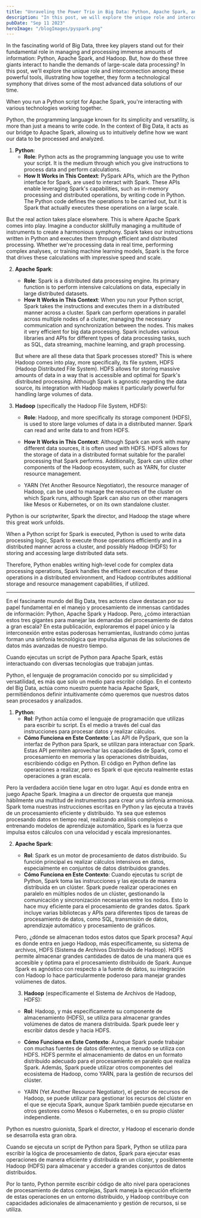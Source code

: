 ```yaml
---
title: "Unraveling the Power Trio in Big Data: Python, Apache Spark, and Hadoop"
description: "In this post, we will explore the unique role and interconnection between these powerful tools, illustrating how together, they form a technological symphony that drives some of the most advanced data solutions of our time."
pubDate: "Sep 11 2023"
heroImage: "/blogImages/pyspark.png"
---
```


In the fascinating world of Big Data, three key players stand out for their fundamental role in managing and processing immense amounts of information: Python, Apache Spark, and Hadoop. But, how do these three giants interact to handle the demands of large-scale data processing? In this post, we'll explore the unique role and interconnection among these powerful tools, illustrating how together, they form a technological symphony that drives some of the most advanced data solutions of our time.

When you run a Python script for Apache Spark, you're interacting with various technologies working together.

Python, the programming language known for its simplicity and versatility, is more than just a means to write code. In the context of Big Data, it acts as our bridge to Apache Spark, allowing us to intuitively define how we want our data to be processed and analyzed.

1. **Python**: 
   - **Role**: Python acts as the programming language you use to write your script. It is the medium through which you give instructions to process data and perform calculations.
   - **How It Works in This Context**: PySpark APIs, which are the Python interface for Spark, are used to interact with Spark. These APIs enable leveraging Spark's capabilities, such as in-memory processing and distributed operations, by writing code in Python. The Python code defines the operations to be carried out, but it is Spark that actually executes these operations on a large scale.

But the real action takes place elsewhere. This is where Apache Spark comes into play. Imagine a conductor skillfully managing a multitude of instruments to create a harmonious symphony. Spark takes our instructions written in Python and executes them through efficient and distributed processing. Whether we're processing data in real time, performing complex analyses, or training machine learning models, Spark is the force that drives these calculations with impressive speed and scale.

2. **Apache Spark**: 
   - **Role**: Spark is a distributed data processing engine. Its primary function is to perform intensive calculations on data, especially in large distributed datasets.
   - **How It Works in This Context**: When you run your Python script, Spark takes the instructions and executes them in a distributed manner across a cluster. Spark can perform operations in parallel across multiple nodes of a cluster, managing the necessary communication and synchronization between the nodes. This makes it very efficient for big data processing. Spark includes various libraries and APIs for different types of data processing tasks, such as SQL, data streaming, machine learning, and graph processing.

   But where are all these data that Spark processes stored? This is where Hadoop comes into play, more specifically, its file system, HDFS (Hadoop Distributed File System). HDFS allows for storing massive amounts of data in a way that is accessible and optimal for Spark's distributed processing. Although Spark is agnostic regarding the data source, its integration with Hadoop makes it particularly powerful for handling large volumes of data.

3. **Hadoop** (specifically the Hadoop File System, HDFS):
   - **Role**: Hadoop, and more specifically its storage component (HDFS), is used to store large volumes of data in a distributed manner. Spark can read and write data to and from HDFS.
   - **How It Works in This Context**: Although Spark can work with many different data sources, it is often used with HDFS. HDFS allows for the storage of data in a distributed format suitable for the parallel processing that Spark performs. Additionally, Spark can utilize other components of the Hadoop ecosystem, such as YARN, for cluster resource management.

   - YARN (Yet Another Resource Negotiator), the resource manager of Hadoop, can be used to manage the resources of the cluster on which Spark runs, although Spark can also run on other managers like Mesos or Kubernetes, or on its own standalone cluster.

Python is our scriptwriter, Spark the director, and Hadoop the stage where this great work unfolds.

When a Python script for Spark is executed, Python is used to write data processing logic, Spark to execute those operations efficiently and in a distributed manner across a cluster, and possibly Hadoop (HDFS) for storing and accessing large distributed data sets.

Therefore, Python enables writing high-level code for complex data processing operations, Spark handles the efficient execution of these operations in a distributed environment, and Hadoop contributes additional storage and resource management capabilities, if utilized.

---

En el fascinante mundo del Big Data, tres actores clave destacan por su papel fundamental en el manejo y procesamiento de inmensas cantidades de información: Python, Apache Spark y Hadoop. Pero, ¿cómo interactúan estos tres gigantes para manejar las demandas del procesamiento de datos a gran escala? En esta publicación, exploraremos el papel único y la interconexión entre estas poderosas herramientas, ilustrando cómo juntas forman una sinfonía tecnológica que impulsa algunas de las soluciones de datos más avanzadas de nuestro tiempo.

Cuando ejecutas un script de Python para Apache Spark, estás interactuando con diversas tecnologías que trabajan juntas.

Python, el lenguaje de programación conocido por su simplicidad y versatilidad, es más que solo un medio para escribir código. En el contexto del Big Data, actúa como nuestro puente hacia Apache Spark, permitiéndonos definir intuitivamente cómo queremos que nuestros datos sean procesados y analizados.

1. **Python**: 
   - **Rol**: Python actúa como el lenguaje de programación que utilizas para escribir tu script. Es el medio a través del cual das instrucciones para procesar datos y realizar cálculos.
   - **Cómo Funciona en Este Contexto**: Las API de PySpark, que son la interfaz de Python para Spark, se utilizan para interactuar con Spark. Estas API permiten aprovechar las capacidades de Spark, como el procesamiento en memoria y las operaciones distribuidas, escribiendo código en Python. El código en Python define las operaciones a realizar, pero es Spark el que ejecuta realmente estas operaciones a gran escala.

Pero la verdadera acción tiene lugar en otro lugar. Aquí es donde entra en juego Apache Spark. Imagina a un director de orquesta que maneja hábilmente una multitud de instrumentos para crear una sinfonía armoniosa. Spark toma nuestras instrucciones escritas en Python y las ejecuta a través de un procesamiento eficiente y distribuido. Ya sea que estemos procesando datos en tiempo real, realizando análisis complejos o entrenando modelos de aprendizaje automático, Spark es la fuerza que impulsa estos cálculos con una velocidad y escala impresionantes.

2. **Apache Spark**: 
   - **Rol**: Spark es un motor de procesamiento de datos distribuido. Su función principal es realizar cálculos intensivos en datos, especialmente en conjuntos de datos distribuidos grandes.
   - **Cómo Funciona en Este Contexto**: Cuando ejecutas tu script de Python, Spark toma las instrucciones y las ejecuta de manera distribuida en un clúster. Spark puede realizar operaciones en paralelo en múltiples nodos de un clúster, gestionando la comunicación y sincronización necesarias entre los nodos. Esto lo hace muy eficiente para el procesamiento de grandes datos. Spark incluye varias bibliotecas y APIs para diferentes tipos de tareas de procesamiento de datos, como SQL, transmisión de datos, aprendizaje automático y procesamiento de gráficos.

   Pero, ¿dónde se almacenan todos estos datos que Spark procesa? Aquí es donde entra en juego Hadoop, más específicamente, su sistema de archivos, HDFS (Sistema de Archivos Distribuido de Hadoop). HDFS permite almacenar grandes cantidades de datos de una manera que es accesible y óptima para el procesamiento distribuido de Spark. Aunque Spark es agnóstico con respecto a la fuente de datos, su integración con Hadoop lo hace particularmente poderoso para manejar grandes volúmenes de datos.

   3. **Hadoop** (específicamente el Sistema de Archivos de Hadoop, HDFS):
   - **Rol**: Hadoop, y más específicamente su componente de almacenamiento (HDFS), se utiliza para almacenar grandes volúmenes de datos de manera distribuida. Spark puede leer y escribir datos desde y hacia HDFS.
   - **Cómo Funciona en Este Contexto**: Aunque Spark puede trabajar con muchas fuentes de datos diferentes, a menudo se utiliza con HDFS. HDFS permite el almacenamiento de datos en un formato distribuido adecuado para el procesamiento en paralelo que realiza Spark. Además, Spark puede utilizar otros componentes del ecosistema de Hadoop, como YARN, para la gestión de recursos del clúster.

   - YARN (Yet Another Resource Negotiator), el gestor de recursos de Hadoop, se puede utilizar para gestionar los recursos del clúster en el que se ejecuta Spark, aunque Spark también puede ejecutarse en otros gestores como Mesos o Kubernetes, o en su propio clúster independiente.

Python es nuestro guionista, Spark el director, y Hadoop el escenario donde se desarrolla esta gran obra.

Cuando se ejecuta un script de Python para Spark, Python se utiliza para escribir la lógica de procesamiento de datos, Spark para ejecutar esas operaciones de manera eficiente y distribuida en un clúster, y posiblemente Hadoop (HDFS) para almacenar y acceder a grandes conjuntos de datos distribuidos.

Por lo tanto, Python permite escribir código de alto nivel para operaciones de procesamiento de datos complejas, Spark maneja la ejecución eficiente de estas operaciones en un entorno distribuido, y Hadoop contribuye con capacidades adicionales de almacenamiento y gestión de recursos, si se utiliza.